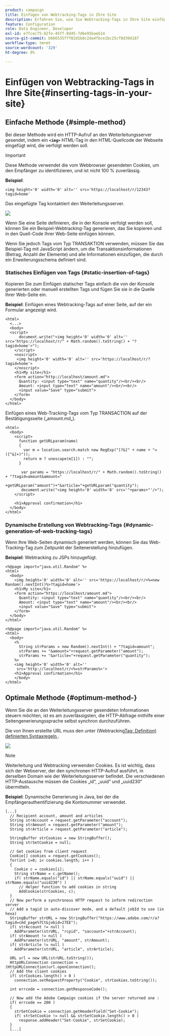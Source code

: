 ```yaml
---
product: campaign
title: Einfügen von Webtracking-Tags in Ihre Site
description: Erfahren Sie, wie Sie Webtracking-Tags in Ihre Site einfügen
feature: Configuration
role: Data Engineer, Developer
exl-id: e7fcec75-82fe-45ff-8d45-7d6e95baeb14
source-git-commit: b666535f7f82d1b8c2da4fbce1bc25cf8d39d187
workflow-type: tm+mt
source-wordcount: '329'
ht-degree: 0%

---
```


# Einfügen von Webtracking-Tags in Ihre Site{#inserting-tags-in-your-site}

## Einfache Methode {#simple-method}

Bei dieser Methode wird ein HTTP-Aufruf an den Weiterleitungsserver gesendet, indem ein **`<img>`** HTML-Tag in den HTML-Quellcode der Webseite eingefügt wird, die verfolgt werden soll.

>[!IMPORTANT]
>
>Diese Methode verwendet die vom Webbrowser gesendeten Cookies, um den Empfänger zu identifizieren, und ist nicht 100 % zuverlässig.

**Beispiel**:

```
<img height='0' width='0' alt='' src='https://localhost/r/12343?tagid=home'
```

Das eingefügte Tag kontaktiert den Weiterleitungsserver.

![](assets/d_ncs_integration_webtracking_structure2.png)

Wenn Sie eine Seite definieren, die in der Konsole verfolgt werden soll, können Sie ein Beispiel-Webtracking-Tag generieren, das Sie kopieren und in den Quell-Code Ihrer Web-Seite einfügen können.

Wenn Sie jedoch Tags vom Typ TRANSAKTION verwenden, müssen Sie das Beispiel-Tag mit JavaScript ändern, um die Transaktionsinformationen (Betrag, Anzahl der Elemente) und alle Informationen einzufügen, die durch ein Erweiterungsschema definiert sind.

### Statisches Einfügen von Tags {#static-insertion-of-tags}

Kopieren Sie zum Einfügen statischer Tags einfach die von der Konsole generierten oder manuell erstellten Tags und fügen Sie sie in die Quelle Ihrer Web-Seite ein.

**Beispiel**: Einfügen eines Webtracking-Tags auf einer Seite, auf der ein Formular angezeigt wird.

```
<html>
  <...>
  <body>
  <script>
      document.write("<img height='0' width='0' alt='' src='https://localhost/r/" + Math.random().toString() + "?tagid=home'>");
    </script>
    <noscript>
     <img height='0' width='0' alt='' src='https://localhost/r/?tagid=home'>
    </noscript>
    <h1>My site</h1>
    <form action="http://localhost/amount.md">
      Quantity: <input type="text" name="quantity"/><br/><br/>
      Amount: <input type="text" name="amount"/><br/><br/>
      <input value="Save" type="submit">
    </form>
  </body>
</html>
```

Einfügen eines Web-Tracking-Tags vom Typ TRANSACTION auf der Bestätigungsseite („amount.md„).

```
<html>
  <body>
    <script>
      function getURLparam(name) 
      {
        var m = location.search.match new RegExp("[?&]" + name + "=([^&]+)"));
        return m ? unescape(m[1]) : "";
      }
 
       var params = "https://localhost/r/" + Math.random().toString() + "?tagid=amount&amount="
                      +getURLparam("amount")+"&article="+getURLparam("quantity");
       document.write("<img height='0' width='0' src='"+params+"'/>");
    </script>

    <h1>Approval confirmation</h1>
  </body>
</html>
```

### Dynamische Erstellung von Webtracking-Tags {#dynamic-generation-of-web-tracking-tags}

Wenn Ihre Web-Seiten dynamisch generiert werden, können Sie das Web-Tracking-Tag zum Zeitpunkt der Seitenerstellung hinzufügen.

**Beispiel**: Webtracking zu JSPs hinzugefügt.

```
<%@page import="java.util.Random" %>
<html>
  <body>
    <img height='0' width='0' alt='' src='https://localhost/r/<%=new Random().nextInt()%>?tagid=home'>
    <h1>My site</h1>
    <form action="https://localhost/amount.md">
      Quantity: <input type="text" name="quantity"/><br/><br/>
      Amount: <input type="text" name="amount"/><br/><br/>
      <input value="Save" type="submit">
    </form>
  </body>
</html>
```

```
<%@page import="java.util.Random" %>
<html>
  <body>
    <%  
      String strParams = new Random().nextInt() + "?tagid=amount";
      strParams += "&amount="+request.getParameter("amount");
      strParams += "&article="+request.getParameter("quantity");
    %>
    <img height='0' width='0' alt=''
     src='http://localhost/r/<%=strParams%>'>
    <h1>Approval confirmation</h1>
    </body>
</html>
```

## Optimale Methode {#optimum-method-}

Wenn Sie die an den Weiterleitungsserver gesendeten Informationen steuern möchten, ist es am zuverlässigsten, die HTTP-Abfrage mithilfe einer Seitengenerierungssprache selbst synchron durchzuführen.

Die von Ihnen erstellte URL muss den unter (Webtracking[Tag: Definition) definierten Syntaxregeln ](../../configuration/using/web-tracking-tag-definition.md).

![](assets/d_ncs_integration_webtracking_structure3.png)

>[!NOTE]
>
>Weiterleitung und Webtracking verwenden Cookies. Es ist wichtig, dass sich der Webserver, der den synchronen HTTP-Aufruf ausführt, in derselben Domain wie der Weiterleitungsserver befindet. Die verschiedenen HTTP-Austausche müssen die Cookies „id“, „uuid“ und „uuid230“ übermitteln.

**Beispiel**: Dynamische Generierung in Java, bei der die Empfängerauthentifizierung die Kontonummer verwendet.

```
[...]
  // Recipient account, amount and articles
  String strAccount = request.getParameter("account");
  String strAmount = request.getParameter("amount");
  String strArticle = request.getParameter("article");

  StringBuffer strCookies = new StringBuffer();
  String strSetCookie = null;

  // Get cookies from client request
  Cookie[] cookies = request.getCookies();
  for(int i=0; i< cookies.length; i++ )
  {
    Cookie c = cookies[i];
    String strName = c.getName();
    if( strName.equals("id") || strName.equals("uuid") || strName.equals("uuid230") )
      // Helper function to add cookies in string
      AddCookie(strCookies, c);
  }
  // Now perform a synchronous HTTP request to inform redirection server
  // Add a tagid in auto-discover mode, and a default jobId to use (in hexa)
  StringBuffer strURL = new StringBuffer("https://www.adobe.com/r/a?tagid=cmd_page%7Ct&jobid=27EE");
  if( strAccount != null )
    AddParameter(strURL, "rcpid", "saccount="+strAccount);
  if( strAmount != null )
    AddParameter(strURL, "amount", strAmount);
  if( strArticle != null )
    AddParameter(strURL, "article", strArticle);
  
  URL url = new URL(strURL.toString());
  HttpURLConnection connection = (HttpURLConnection)url.openConnection();
  // Add the client cookies
  if( strCookies.length() > 0 )
    connection.setRequestProperty("Cookie", strCookies.toString());

  int errcode = connection.getResponseCode();

  // Now add the Adobe Campaign cookies if the server returned one :
  if( errcode == 200 )
  {
    strSetCookie = connection.getHeaderField("Set-Cookie");
    if( strSetCookie != null && strSetCookie.length() > 0 )
      response.addHeader("Set-Cookie", strSetCookie);
  }
  [...]
```
